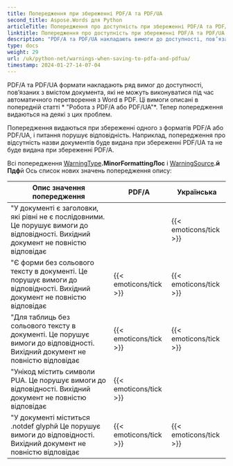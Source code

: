 ```yaml
---
title: Попередження при збереженні PDF/A та PDF/UA
second_title: Aspose.Words для Python
articleTitle: Попередження про доступність при збереженні PDF/A та PDF/UA
linktitle: Попередження про доступність при збереженні PDF/A та PDF/UA
description: "PDF/A та PDF/UA накладають вимоги до доступності, пов’язані з вмістом документа. При збереженні PDF/A або PDF/UA в Python і питання порушує комплаєнс, видається попередження."
type: docs
weight: 29
url: /uk/python-net/warnings-when-saving-to-pdfa-and-pdfua/
timestamp: 2024-01-27-14-07-04
---
```


PDF/A та PDF/UA формати накладають ряд вимог до доступності, пов’язаних з вмістом документа, які не можуть виконуватися під час автоматичного перетворення з Word в PDF. Ці вимоги описані в попередній статті * "Робота з PDF/A або PDF/UA"*. Тепер попередження видаються на деякі з цих проблем.

Попередження видаються при збереженні одного з форматів PDF/A або PDF/UA, і питання порушує відповідність. Наприклад, попередження про відсутність назви документів буде видана при збереженні PDF/UA та не буде видана при збереженні PDF/A.

Всі попередження [WarningType](https://reference.aspose.com/words/python-net/aspose.words/warningtype/)**.MinorFormattingЛос** і [WarningSource](https://reference.aspose.com/words/python-net/aspose.words/warningsource/)**.й Пдф**й Ось список нових значень попередження опису:

|  Опис значення попередження |  PDF/А |  Українська |
|  ------------------------------------------------------------  |  ----------------------  |  ----------------------  |
|  "У документі є заголовки, які рівні не є послідовними. Це порушує вимоги до відповідності. Вихідний документ не повністю відповідає |                          |   {{< emoticons/tick >}}  |
|  "Є форми без сольового тексту в документі. Це порушує вимоги до відповідності. Вихідний документ не повністю відповідає |   {{< emoticons/tick >}}  |   {{< emoticons/tick >}}  |
|  "Для таблиць без сольового тексту в документі. Це порушує вимоги до відповідності. Вихідний документ не повністю відповідає |   {{< emoticons/tick >}}  |   {{< emoticons/tick >}}  |
|  "Унікод містить символи PUA. Це порушує вимоги до відповідності. Вихідний документ не повністю відповідає |   {{< emoticons/tick >}}  |                          |
|  "У документі міститься .notdef glyphй Це порушує вимоги до відповідності. Вихідний документ не повністю відповідає |   {{< emoticons/tick >}}  |   {{< emoticons/tick >}}  |
